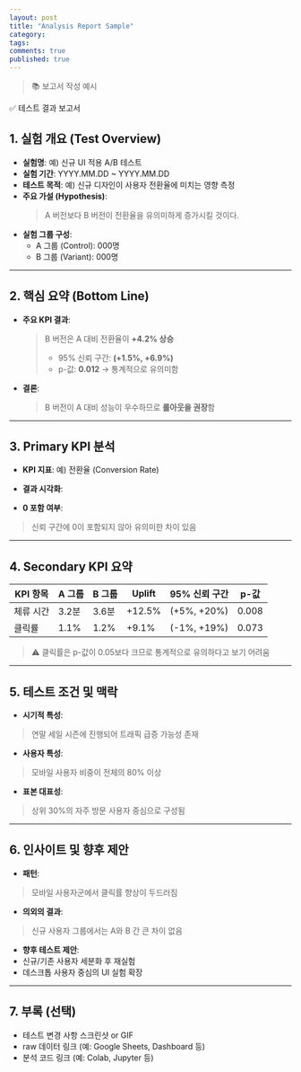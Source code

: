 ```yaml
---
layout: post
title: "Analysis Report Sample"
category: 
tags: 
comments: true
published: true
---
```


> 📚 보고서 작성 예시

✅ 테스트 결과 보고서

## 1. 실험 개요 (Test Overview)

- **실험명**: 예) 신규 UI 적용 A/B 테스트
- **실험 기간**: YYYY.MM.DD ~ YYYY.MM.DD
- **테스트 목적**: 예) 신규 디자인이 사용자 전환율에 미치는 영향 측정
- **주요 가설 (Hypothesis)**:  
  > A 버전보다 B 버전이 전환율을 유의미하게 증가시킬 것이다.
- **실험 그룹 구성**:  
  - A 그룹 (Control): 000명  
  - B 그룹 (Variant): 000명

---

## 2. 핵심 요약 (Bottom Line)

- **주요 KPI 결과**:  
  > B 버전은 A 대비 전환율이 **+4.2% 상승**  
  > - 95% 신뢰 구간: **(+1.5%, +6.9%)**  
  > - p-값: **0.012** → 통계적으로 유의미함
- **결론**:  
  > B 버전이 A 대비 성능이 우수하므로 **롤아웃을 권장**함

---

## 3. Primary KPI 분석

- **KPI 지표**: 예) 전환율 (Conversion Rate)
- **결과 시각화**:
  


- **0 포함 여부**:  
> 신뢰 구간에 0이 포함되지 않아 유의미한 차이 있음

---

## 4. Secondary KPI 요약

| KPI 항목       | A 그룹  | B 그룹  | Uplift  | 95% 신뢰 구간     | p-값   |
|----------------|---------|---------|---------|--------------------|--------|
| 체류 시간       | 3.2분   | 3.6분   | +12.5%  | (+5%, +20%)         | 0.008  |
| 클릭률         | 1.1%    | 1.2%    | +9.1%   | (-1%, +19%)         | 0.073  |

> ⚠️ 클릭률은 p-값이 0.05보다 크므로 통계적으로 유의하다고 보기 어려움

---

## 5. 테스트 조건 및 맥락

- **시기적 특성**:  
> 연말 세일 시즌에 진행되어 트래픽 급증 가능성 존재  
- **사용자 특성**:  
> 모바일 사용자 비중이 전체의 80% 이상  
- **표본 대표성**:  
> 상위 30%의 자주 방문 사용자 중심으로 구성됨

---

## 6. 인사이트 및 향후 제안

- **패턴**:  
> 모바일 사용자군에서 클릭률 향상이 두드러짐
- **의외의 결과**:  
> 신규 사용자 그룹에서는 A와 B 간 큰 차이 없음
- **향후 테스트 제안**:
- 신규/기존 사용자 세분화 후 재실험
- 데스크톱 사용자 중심의 UI 실험 확장

---

## 7. 부록 (선택)

- 테스트 변경 사항 스크린샷 or GIF
- raw 데이터 링크 (예: Google Sheets, Dashboard 등)
- 분석 코드 링크 (예: Colab, Jupyter 등)

